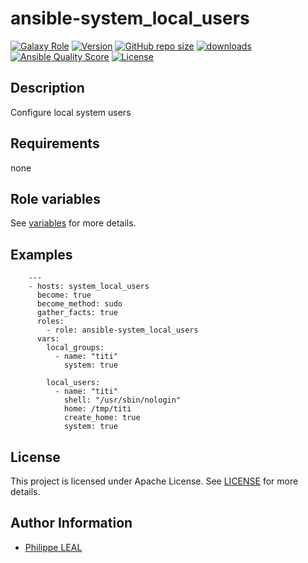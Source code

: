# ansible-system_local_users

[![Galaxy Role](https://img.shields.io/badge/galaxy-system_local_users-purple?style=flat)](https://galaxy.ansible.com/lotusnoir/system_local_users)
[![Version](https://img.shields.io/github/release/lotusnoir/ansible-system_local_users.svg)](https://github.com/lotusnoir/ansible-system_local_users/releases/latest)
[![GitHub repo size](https://img.shields.io/github/repo-size/lotusnoir/ansible-system_local_users?color=orange&style=flat)](https://galaxy.ansible.com/lotusnoir/system_local_users)
[![downloads](https://img.shields.io/ansible/role/d/59413)](https://galaxy.ansible.com/lotusnoir/system_local_users)
[![Ansible Quality Score](https://img.shields.io/ansible/quality/59413)](https://galaxy.ansible.com/lotusnoir/system_local_users)
[![License](https://img.shields.io/badge/license-Apache--2.0-brightgreen?style=flat)](https://opensource.org/licenses/Apache-2.0)

## Description

Configure local system users
## Requirements

none

## Role variables

See [variables](/defaults/main.yml) for more details.

## Examples

        ---
        - hosts: system_local_users
          become: true
          become_method: sudo
          gather_facts: true
          roles:
            - role: ansible-system_local_users
          vars:
            local_groups:
              - name: "titi"
                system: true

            local_users:
              - name: "titi"
                shell: "/usr/sbin/nologin"
                home: /tmp/titi
                create_home: true
                system: true



## License

This project is licensed under Apache License. See [LICENSE](/LICENSE) for more details.

## Author Information

- [Philippe LEAL](https://github.com/lotusnoir)
